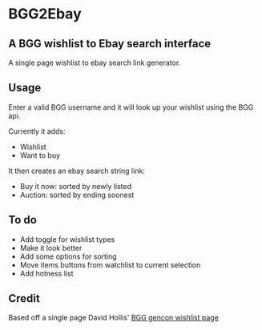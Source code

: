 # BGG2Ebay
## A BGG wishlist to Ebay search interface

A single page wishlist to ebay search link generator.


## Usage
Enter a valid BGG username and it will look up your wishlist using the BGG api.

Currently it adds:
 * Wishlist
 * Want to buy

It then creates an ebay search string link:
 * Buy it now: sorted by newly listed
 * Auction: sorted by ending soonest
## To do

* Add toggle for wishlist types
* Make it look better
* Add some options for sorting
* Move items buttons from watchlist to current selection
* Add hotness list

## Credit

Based off a single page David Hollis' [BGG gencon wishlist page](https://github.com/davidhollis/bgg-gencon-wishlist)
